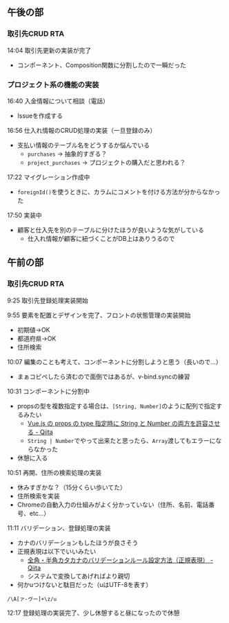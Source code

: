 ## 午後の部

### 取引先CRUD RTA

14:04 取引先更新の実装が完了

- コンポーネント、Composition関数に分割したので一瞬だった

### プロジェクト系の機能の実装

16:40 入金情報について相談（電話）

- Issueを作成する

16:56 仕入れ情報のCRUD処理の実装（一旦登録のみ）

- 支払い情報のテーブル名をどうするか悩んでいる
  - `purchases` → 抽象的すぎる？
  - `project_purchases` → プロジェクトの購入だと思われる？

17:22 マイグレーション作成中

- `foreignId()`を使うときに、カラムにコメントを付ける方法が分からなかった

17:50 実装中

- 顧客と仕入先を別のテーブルに分けたほうが良いような気がしている
  - 仕入れ情報が顧客に紐づくことがDB上はありうるので

## 午前の部

### 取引先CRUD RTA

9:25 取引先登録処理実装開始

9:55 要素を配置とデザインを完了、フロントの状態管理の実装開始

- 初期値→OK
- 都道府県→OK
- 住所検索

10:07 編集のことも考えて、コンポーネントに分割しようと思う（長いので...）

- まぁコピペしたら済むので面倒ではあるが、v-bind.syncの練習

10:31 コンポーネントに分割中

- propsの型を複数指定する場合は、`[String, Number]`のように配列で指定するみたい
  - [Vue.js の props の type 指定時に String と Number の両方を許容させる - Qiita](https://qiita.com/ysKuga/items/89b80458c98a34a9c5de)
  - `String | Number`でやって出来たと思ったら、`Array`渡してもエラーにならなかった
- 休憩に入る

10:51 再開、住所の検索処理の実装

- 休みすぎかな？（15分くらい歩いてた）
- 住所検索を実装
- Chromeの自動入力の仕組みがよく分かっていない（住所、名前、電話番号、etc...）

11:11 バリデーション、登録処理の実装

- カナのバリデーションもしたほうが良さそう
- 正規表現は以下でいいみたい
  - [全角・半角カタカナのバリデーションルール設定方法（正規表現） - Qiita](https://qiita.com/nasuB7373/items/17adc4b808a8bd39624d)
  - システムで変換してあげればより親切
- 何かuつけないと駄目だった（uはUTF-8を表す）

```text
/\A[ァ-ヴー]+\z/u
```

12:17 登録処理の実装完了、少し休憩すると昼になったので休憩
